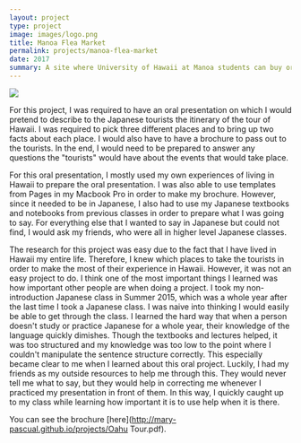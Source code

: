 ```yaml
---
layout: project
type: project
image: images/logo.png
title: Manoa Flea Market
permalink: projects/manoa-flea-market
date: 2017
summary: A site where University of Hawaii at Manoa students can buy or sell items to their classmates
---
```

<img class="ui image" src="https://mary-pascual.github.io/images/91601886 (1).png">

For this project, I was required to have an oral presentation on which I would pretend to describe to the Japanese tourists the itinerary of the tour of Hawaii.  I was required to pick three different places and to bring up two facts about each place.  I would also have to have a brochure to pass out to the tourists.  In the end, I would need to be prepared to answer any questions the "tourists" would have about the events that would take place.

For this oral presentation, I mostly used my own experiences of living in Hawaii to prepare the oral presentation.  I was also able to use templates from Pages in my Macbook Pro in order to make my brochure.  However, since it needed to be in Japanese, I also had to use my Japanese textbooks and notebooks from previous classes in order to prepare what I was going to say.  For everything else that I wanted to say in Japanese but could not find, I would ask my friends, who were all in higher level Japanese classes.

The research for this project was easy due to the fact that I have lived in Hawaii my entire life.  Therefore, I knew which places to take the tourists in order to make the most of their experience in Hawaii.  However, it was not an easy project to do.  I think one of the most important things I learned was how important other people are when doing a project.  I took my non-introduction Japanese class in Summer 2015, which was a whole year after the last time I took a Japanese class.  I was naive into thinking I would easily be able to get through the class.  I learned the hard way that when a person doesn't study or practice Japanese for a whole year, their knowledge of the language quickly dimishes.  Though the textbooks and lectures helped, it was too structured and my knowledge was too low to the point where I couldn't manipulate the sentence structure correctly.  This especially became clear to me when I learned about this oral project.  Luckily, I had my friends as my outside resources to help me through this.  They would never tell me what to say, but they would help in correcting me whenever I practiced my presentation in front of them.  In this way, I quickly caught up to my class while learning how important it is to use help when it is there.

You can see the brochure [here](http://mary-pascual.github.io/projects/Oahu Tour.pdf).
